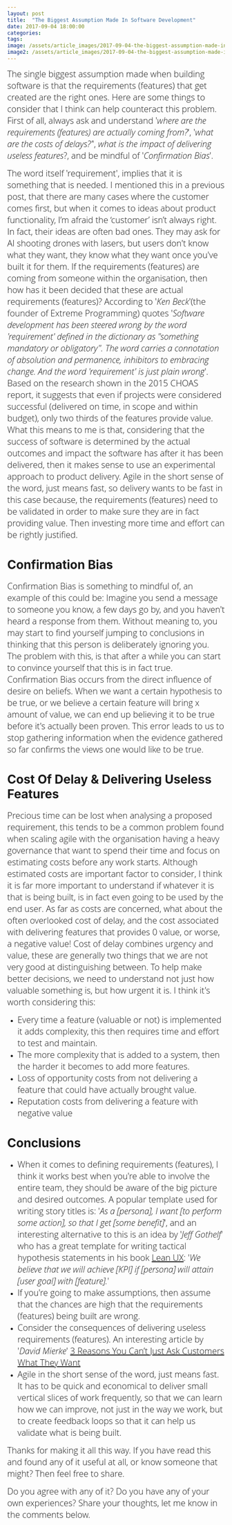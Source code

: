 ```yaml
---
layout: post
title:  "The Biggest Assumption Made In Software Development"
date: 2017-09-04 18:00:00
categories:
tags:
image: /assets/article_images/2017-09-04-the-biggest-assumption-made-in-software-development/biggest-image.JPG
image2: /assets/article_images/2017-09-04-the-biggest-assumption-made-in-software-development/biggest-image-mobile.JPG
---
```

<span style="color:#00000; font-family: 'open sans'; font-size: 1em; font-size: 20px; font-weight: 200; hyphens: none;">The single biggest assumption made when building software is that the requirements (features) that get created are the right ones. Here are some things to consider that I think can help counteract this problem. First of all, always ask and understand '_where are the requirements (features) are actually coming from?_', '_what are the costs of delays?'_', _what is the impact of delivering useless features_?, and be mindful of '_Confirmation Bias_'.

<span style="color:#00000; font-family: 'open sans'; font-size: 1em; font-size: 20px; font-weight: 200; hyphens: none;">The word itself 'requirement', implies that it is something that is needed. I mentioned this in a previous post, that there are many cases where the customer comes first, but when it comes to ideas about product functionality, I’m afraid the ‘customer’ isn’t always right. In fact, their ideas are often bad ones. They may ask for AI shooting drones with lasers, but users don't know what they want, they know what they want once you've built it for them. If the requirements (features) are coming from someone within the organisation, then how has it been decided that these are actual requirements (features)? According to '_Ken Beck_'(the founder of Extreme Programming) quotes '_Software development has been steered wrong by the word 'requirement' defined in the dictionary as "something mandatory or obligatory". The word carries a connotation of absolution and permanence, inhibitors to embracing change. And the word 'requirement' is just plain wrong_'. Based on the research shown in the 2015 CHOAS report, it suggests that even if projects were considered successful (delivered on time, in scope and within budget), only two thirds of the features provide value. What this means to me is that, considering that the success of software is determined by the actual outcomes and impact the software has after it has been delivered, then it makes sense to use an experimental approach to product delivery. Agile in the short sense of the word, just means fast, so delivery wants to be fast in this case because, the requirements (features) need to be validated in order to make sure they are in fact providing value. Then investing more time and effort can be rightly justified.

# Confirmation Bias
<span style="color:#00000; font-family: 'open sans'; font-size: 1em; font-size: 20px; font-weight: 200; hyphens: none;">Confirmation Bias is something to mindful of, an example of this could be: Imagine you send a message to someone you know, a few days go by, and you haven't heard a response from them. Without meaning to, you may start to find yourself jumping to conclusions in thinking that this person is deliberately ignoring you. The problem with this, is that after a while you can start to convince yourself that this is in fact true. Confirmation Bias occurs from the direct influence of desire on beliefs. When we want a certain hypothesis to be true, or we believe a certain feature will bring x amount of value, we can end up believing it to be true before it's actually been proven. This error leads to us to stop gathering information when the evidence gathered so far confirms the views one would like to be true.

# Cost Of Delay & Delivering Useless Features
<span style="color:#00000; font-family: 'open sans'; font-size: 1em; font-size: 20px; font-weight: 200; hyphens: none;">Precious time can be lost when analysing a proposed requirement, this tends to be a common problem found when scaling agile with the organisation having a heavy governance that want to spend their time and focus on estimating costs before any work starts. Although estimated costs are important factor to consider, I think it is far more important to understand if whatever it is that is being built, is in fact even going to be used by the end user. As far as costs are concerned, what about the often overlooked cost of delay, and the cost associated with delivering features that provides 0 value, or worse, a negative value! Cost of delay combines urgency and value, these are generally two things that we are not very good at distinguishing between. To help make better decisions, we need to understand not just how valuable something is, but how urgent it is. I think it's worth considering this:
- <span style="color:#00000; font-family: 'open sans'; font-size: 1em; font-size: 20px; font-weight: 200; hyphens: none;">Every time a feature (valuable or not) is implemented it adds complexity, this then requires time and effort to test and maintain.
- <span style="color:#00000; font-family: 'open sans'; font-size: 1em; font-size: 20px; font-weight: 200; hyphens: none;">The more complexity that is added to a system, then the harder it becomes to add more features.
- <span style="color:#00000; font-family: 'open sans'; font-size: 1em; font-size: 20px; font-weight: 200; hyphens: none;">Loss of opportunity costs from not delivering a feature that could have actually brought value.
- <span style="color:#00000; font-family: 'open sans'; font-size: 1em; font-size: 20px; font-weight: 200; hyphens: none;">Reputation costs from delivering a feature with negative value

# Conclusions
- <span style="color:#00000; font-family: 'open sans'; font-size: 1em; font-size: 20px; font-weight: 200; hyphens: none;">When it comes to defining requirements (features), I think it works best when you're able to involve the entire team, they should be aware of the big picture and desired outcomes. A popular template used for writing story titles is: '_As a [persona], I want [to perform some action], so that I get [some benefit]_', and an interesting alternative to this is an idea by '_Jeff Gothelf_' who has a great template for writing tactical hypothesis statements in his book [Lean UX](http://www.jeffgothelf.com/lean-ux-book/): '_We believe that we will achieve [KPI] if [persona] will attain [user goal] with [feature]._'
- <span style="color:#00000; font-family: 'open sans'; font-size: 1em; font-size: 20px; font-weight: 200; hyphens: none;">If you're going to make assumptions, then assume that the chances are high that the requirements (features) being built are wrong.
- <span style="color:#00000; font-family: 'open sans'; font-size: 1em; font-size: 20px; font-weight: 200; hyphens: none;">Consider the consequences of delivering useless requirements (features). An interesting article by '_David Mierke_' [3 Reasons You Can’t Just Ask Customers What They Want](https://techcrunch.com/2014/11/15/3-reasons-why-you-cant-just-ask-customers-what-they-want/)
- <span style="color:#00000; font-family: 'open sans'; font-size: 1em; font-size: 20px; font-weight: 200; hyphens: none;">Agile in the short sense of the word, just means fast. It has to be quick and economical to deliver small vertical slices of work frequently, so that we can learn how we can improve, not just in the way we work, but to create feedback loops so that it can help us validate what is being built.

<span style="color:#00000; font-family: 'open sans'; font-size: 1em; font-size: 20px; font-weight: 200; hyphens: none;">Thanks for making it all this way. If you have read this and found any of it useful at all, or know someone that might? Then feel free to share.

<span style="color:#00000; font-family: 'open sans'; font-size: 1em; font-size: 20px; font-weight: 200; hyphens: none;">Do you agree with any of it? Do you have any of your own experiences? Share your thoughts, let me know in the comments below.
